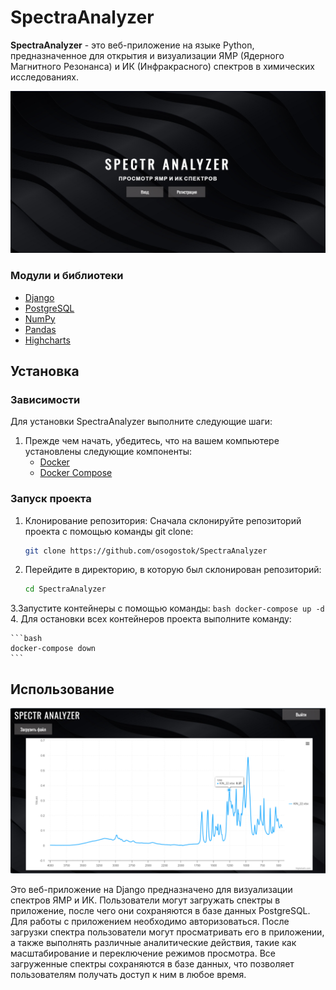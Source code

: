 # SpectraAnalyzer

__SpectraAnalyzer__ - это веб-приложение на языке Python, предназначенное для открытия и визуализации ЯМР (Ядерного Магнитного Резонанса) и ИК (Инфракрасного) спектров в химических исследованиях.

![](materials/img/preview.png)

### Mодули и библиотеки

* <a href="https://www.djangoproject.com/">Django</a>
* <a href="https://www.postgresql.org/">PostgreSQL</a>
* <a href="https://numpy.org/">NumPy</a>
* <a href="https://pandas.pydata.org/">Pandas</a>
* <a href="https://www.highcharts.com/">Highcharts</a>

## Установка

### Зависимости
Для установки SpectraAnalyzer выполните следующие шаги:

1. Прежде чем начать, убедитесь, что на вашем компьютере установлены следующие компоненты:
    * <a href="https://docs.docker.com">Docker</a>
    * <a href="https://docs.docker.com/compose/">Docker Compose</a>

### Запуск проекта
1. Клонирование репозитория: Сначала склонируйте репозиторий проекта с помощью команды git clone:
    ```bash
    git clone https://github.com/osogostok/SpectraAnalyzer
    ```
2. Перейдите в директорию, в которую был склонирован репозиторий:
    ```bash
    cd SpectraAnalyzer
    ```
3.Запустите контейнеры с помощью команды:
    ```bash
    docker-compose up -d
    ```
4. Для остановки всех контейнеров проекта выполните команду:

    ```bash
    docker-compose down
    ```

## Использование
![Пример ИК-спектра](materials/img/ir.png)

Это веб-приложение на Django предназначено для визуализации спектров ЯМР и ИК. Пользователи могут загружать спектры в приложение, после чего они сохраняются в базе данных PostgreSQL. Для работы с приложением необходимо авторизоваться. После загрузки спектра пользователи могут просматривать его в приложении, а также выполнять различные аналитические действия, такие как масштабирование и переключение режимов просмотра. Все загруженные спектры сохраняются в базе данных, что позволяет пользователям получать доступ к ним в любое время.






